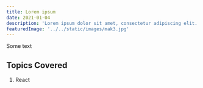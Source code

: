 ```yaml
---
title: Lorem ipsum
date: 2021-01-04
description: 'Lorem ipsum dolor sit amet, consectetur adipiscing elit.  Phasellus non neque quis nisl semper efficitur eget a quam. Vivamus imperdiet magna id quam tristique, vel hendrerit quam commodo. Lorem ipsum dolor sit amet, consectetur adipiscing elit. Phasellus non neque quis nisl semper efficitur eget a quam.'
featuredImage: '../../static/images/mak3.jpg'
---
```


Some text

## Topics Covered

1. React
